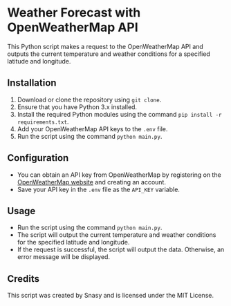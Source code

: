 # Weather Forecast with OpenWeatherMap API

This Python script makes a request to the OpenWeatherMap API and outputs the current temperature and weather conditions for a specified latitude and longitude.

## Installation

1. Download or clone the repository using `git clone`.
2. Ensure that you have Python 3.x installed.
3. Install the required Python modules using the command `pip install -r requirements.txt`.
4. Add your OpenWeatherMap API keys to the `.env` file.
5. Run the script using the command `python main.py`.

## Configuration

- You can obtain an API key from OpenWeatherMap by registering on the [OpenWeatherMap website](https://openweathermap.org/) and creating an account.
- Save your API key in the `.env` file as the `API_KEY` variable.

## Usage

- Run the script using the command `python main.py`.
- The script will output the current temperature and weather conditions for the specified latitude and longitude.
- If the request is successful, the script will output the data. Otherwise, an error message will be displayed.

## Credits

This script was created by Snasy and is licensed under the MIT License.
